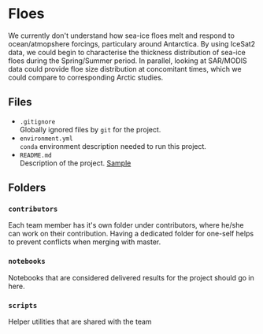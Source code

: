 # Floes

We currently don't understand how sea-ice floes melt and respond to ocean/atmopshere forcings, particulary around Antarctica. By using IceSat2 data, we could begin to characterise the thickness distribution of sea-ice floes during the Spring/Summer period. In parallel, looking at SAR/MODIS data could provide floe size distribution at concomitant times, which we could compare to corresponding Arctic studies.

## Files

* `.gitignore`
<br> Globally ignored files by `git` for the project.
* `environment.yml`
<br> `conda` environment description needed to run this project.
* `README.md`
<br> Description of the project. [Sample](https://geohackweek.github.io/wiki/github_project_management.html#project-guidelines)

## Folders

### `contributors`
Each team member has it's own folder under contributors, where he/she can
work on their contribution. Having a dedicated folder for one-self helps to 
prevent conflicts when merging with master.

### `notebooks`
Notebooks that are considered delivered results for the project should go in
here.

### `scripts`
Helper utilities that are shared with the team

